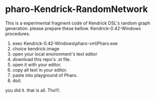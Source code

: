 # pharo-Kendrick-RandomNetwork
This is a experimental fragment code of Kendrick DSL's random graph generation.
please prepare these bellow.
 Kendrick-0.42-Windows
procedures.
1. exec Kendrick-0.42-Windows\pharo-vm\Pharo.exe
2. choice kendrick.image
3. open your local environment's text editor
4. download this repo's .st file.
5. open it with your editor.
6. copy all text in your editor.
7. paste into playground of Pharo.
8. doit.

you did it. that is all. Thx!!!.
